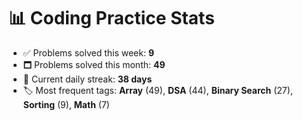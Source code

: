 # 📊 Coding Practice Stats

- ✅ Problems solved this week: **9**
- 🗖️ Problems solved this month: **49**
- 📌 Current daily streak: **38 days**
- 🏷️ Most frequent tags: **Array** (49), **DSA** (44), **Binary Search** (27), **Sorting** (9), **Math** (7)
